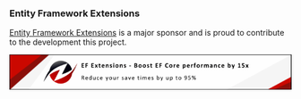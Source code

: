 ### Entity Framework Extensions

[Entity Framework Extensions](https://entityframework-extensions.net/?utm_source=simoncropp&utm_medium=Verify.Serilog) is a major sponsor and is proud to contribute to the development this project.

[![Entity Framework Extensions](https://raw.githubusercontent.com/VerifyTests/Verify.Serilog/refs/heads/main/docs/zzz.png)](https://entityframework-extensions.net/?utm_source=simoncropp&utm_medium=Verify.Serilog)